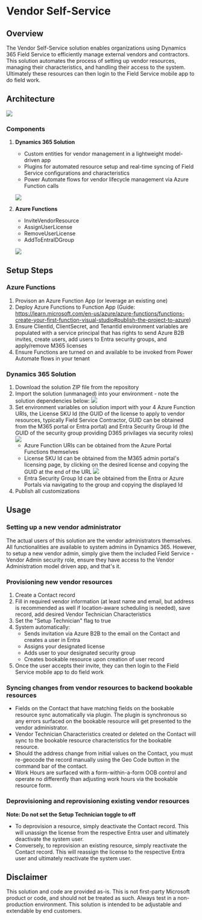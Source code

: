# Vendor Self-Service

## Overview
The Vendor Self-Service solution enables organizations using Dynamics 365 Field Service to efficiently manage external vendors and contractors. This solution automates the process of setting up vendor resources, managing their characteristics, and handling their access to the system. Ultimately these resources can then login to the Field Service mobile app to do field work.

## Architecture
![](Images/architecture.png)

### Components
1. **Dynamics 365 Solution**
   - Custom entities for vendor management in a lightweight model-driven app
   - Plugins for automated resource setup and real-time syncing of Field Service configurations and characteristics
   - Power Automate flows for vendor lifecycle management via Azure Function calls
   
   ![](Images/solutioncomponents.png)

2. **Azure Functions**
   - InviteVendorResource
   - AssignUserLicense
   - RemoveUserLicense
   - AddToEntraIDGroup

   ![](Images/azurefunctions.png)

## Setup Steps

### Azure Functions
1. Provison an Azure Function App (or leverage an existing one)
2. Deploy Azure Functions to Function App (Guide: https://learn.microsoft.com/en-us/azure/azure-functions/functions-create-your-first-function-visual-studio#publish-the-project-to-azure)
3. Ensure ClientId, ClientSecret, and TenantId environment variables are populated with a service principal that has rights to send Azure B2B invites, create users, add users to Entra security groups, and apply/remove M365 licenses
4. Ensure Functions are turned on and available to be invoked from Power Automate flows in your tenant

### Dynamics 365 Solution
1. Download the solution ZIP file from the repository
2. Import the solution (unmanaged) into your environment - note the solution dependencies below:
![](Images/dependencies.png)
3. Set environment variables on solution import with your 4 Azure Function URIs, the License SKU Id (the GUID of the license to apply to vendor resources, typically Field Service Contractor, GUID can be obtained from the M365 portal or Entra portal) and Entra Security Group Id (the GUID of the security group providing D365 privilages via security roles)
   ![](Images/solutionvariables.png)
   - Azure Function URIs can be obtained from the Azure Portal Functions themselves
   - License SKU Id can be obtained from the M365 admin portal's licensing page, by clicking on the desired license and copying the GUID at the end of the URL
     ![](Images/licenseid.png)
   - Entra Security Group Id can be obtained from the Entra or Azure Portals via navigating to the group and copying the displayed Id
4. Publish all customizations

## Usage

### Setting up a new vendor administrator
The actual users of this solution are the vendor administrators themselves. All functionalities are available to system admins in Dynamics 365. However, to setup a new vendor admin, simply give them the included Field Service - Vendor Admin security role, ensure they have access to the Vendor Administration model driven app, and that's it.

### Provisioning new vendor resources
1. Create a Contact record
2. Fill in required vendor information (at least name and email, but address is recommended as well if location-aware scheduling is needed), save record, add desired Vendor Technician Characteristics
3. Set the "Setup Technician" flag to true
4. System automatically:
   - Sends invitation via Azure B2B to the email on the Contact and creates a user in Entra
   - Assigns your designated license
   - Adds user to your designated security group
   - Creates bookable resource upon creation of user record
5. Once the user accepts their invite, they can then login to the Field Service mobile app to do field work

### Syncing changes from vendor resources to backend bookable resources
- Fields on the Contact that have matching fields on the bookable resource sync automatically via plugin. The plugin is synchronous so any errors surfaced on the bookable resource will get presented to the vendor administrator.
- Vendor Technician Characteristics created or deleted on the Contact will sync to the bookable resource characteristics for the bookable resource.
- Should the address change from initial values on the Contact, you must re-geocode the record manually using the Geo Code button in the command bar of the contact.
- Work Hours are surfaced with a form-within-a-form OOB control and operate no differently than adjusting work hours via the bookable resource form.

### Deprovisioning and reprovisioning existing vendor resources
**Note: Do not set the Setup Technician toggle to off**
- To deprovision a resource, simply deactivate the Contact record. This will unassign the license from the respective Entra user and ultimately deactivate the system user.
- Conversely, to reprovision an existing resource, simply reactivate the Contact record. This will reassign the license to the respective Entra user and ultimately reactivate the system user.

## Disclaimer

This solution and code are provided as-is. This is not first-party Microsoft product or code, and should not be treated as such. Always test in a non-production environment. This solution is intended to be adjustable and extendable by end customers.
